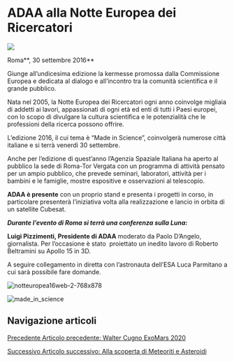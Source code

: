 ADAA alla Notte Europea dei Ricercatori
=======================================

![](https://www.adaa.it/wp/wp-content/uploads/2016/09/Asi_logo.svg_-e1474792059353.png)

Roma**, 30 settembre 2016**

Giunge all’undicesima edizione la kermesse promossa dalla Commissione Europea e dedicata al dialogo e all’incontro tra la comunità scientifica e il grande pubblico.

Nata nel 2005, la Notte Europea dei Ricercatori ogni anno coinvolge migliaia di addetti ai lavori, appassionati di ogni età ed enti di tutti i Paesi europei, con lo scopo di divulgare la cultura scientifica e le potenzialità che le professioni della ricerca possono offrire.

L’edizione 2016, il cui tema è “Made in Science”, coinvolgerà numerose città italiane e si terrà venerdì 30 settembre.

Anche per l’edizione di quest’anno l’Agenzia Spaziale Italiana ha aperto al pubblico la sede di Roma-Tor Vergata con un programma di attività pensato per un ampio pubblico, che prevede seminari, laboratori, attività per i bambini e le famiglie, mostre espositive e osservazioni al telescopio.

**ADAA è presente** con un proprio stand e presenta i progetti in corso, in particolare presenterà l’iniziativa volta alla realizzazione e lancio in orbita di un satellite Cubesat.

_**Durante l’evento di Roma si terrà una conferenza sulla Luna:**_

**Luigi Pizzimenti, Presidente di ADAA** moderato da Paolo D’Angelo, giornalista. Per l’occasione è stato  proiettato un inedito lavoro di Roberto Beltramini su Apollo 15 in 3D.

A seguire collegamento in diretta con l’astronauta dell’ESA Luca Parmitano a cui sarà possibile fare domande.

  
![notteuropea16web-2-768x878](https://www.adaa.it/wp/wp-content/uploads/2016/09/NottEuropea16web-2-768x878-262x300.jpg)

![made_in_science](https://www.adaa.it/wp/wp-content/uploads/2016/09/made_in_science-300x210.jpg)

Navigazione articoli
--------------------

[Precedente Articolo precedente: Walter Cugno ExoMars 2020](https://www.adaa.it/2016/09/19/conferenza-exomars/)

[Successivo Articolo successivo: Alla scoperta di Meteoriti e Asteroidi](https://www.adaa.it/2016/11/22/alla-scoperta-di-meteoriti-e-asteroidi/)